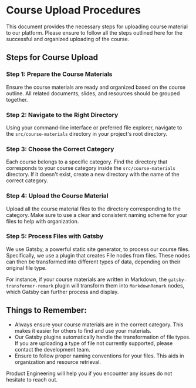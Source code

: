 # Course Upload Procedures

This document provides the necessary steps for uploading course material to our platform. Please ensure to follow all the steps outlined here for the successful and organized uploading of the course.

## Steps for Course Upload

### Step 1: Prepare the Course Materials
Ensure the course materials are ready and organized based on the course outline. All related documents, slides, and resources should be grouped together.

### Step 2: Navigate to the Right Directory
Using your command-line interface or preferred file explorer, navigate to the `src/course-materials` directory in your project's root directory.

### Step 3: Choose the Correct Category
Each course belongs to a specific category. Find the directory that corresponds to your course category inside the `src/course-materials` directory. If it doesn't exist, create a new directory with the name of the correct category.

### Step 4: Upload the Course Material
Upload all the course material files to the directory corresponding to the category. Make sure to use a clear and consistent naming scheme for your files to help with organization.

### Step 5: Process Files with Gatsby
We use Gatsby, a powerful static site generator, to process our course files. Specifically, we use a plugin that creates File nodes from files. These nodes can then be transformed into different types of data, depending on their original file type.

For instance, if your course materials are written in Markdown, the `gatsby-transformer-remark` plugin will transform them into `MarkdownRemark` nodes, which Gatsby can further process and display.

## Things to Remember:

- Always ensure your course materials are in the correct category. This makes it easier for others to find and use your materials.
- Our Gatsby plugins automatically handle the transformation of file types. If you are uploading a type of file not currently supported, please contact the development team.
- Ensure to follow proper naming conventions for your files. This aids in organization and resource retrieval.

Product Engineering will help you if you encounter any issues do not hesitate to reach out.
